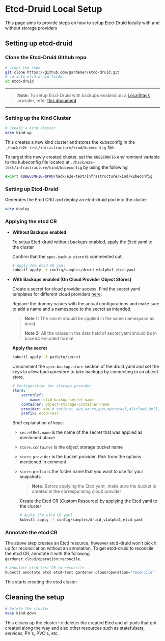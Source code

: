 # Etcd-Druid Local Setup

This page aims to provide steps on how to setup Etcd-Druid locally with and without storage providers

## Setting up etcd-druid

### Clone the Etcd-Druid Github repo

```sh
# clone the repo
git clone https://github.com/gardener/etcd-druid.git
# cd into etcd-druid folder
cd etcd-druid
```

---

> **Note:** To setup Etcd-Druid with backups enabled on a [LocalStack](https://github.com/localstack/localstack) provider, refer [this document](https://github.com/gardener/etcd-druid/blob/master/docs/development/getting-started-locally-localstack.md)

---

### Setting up the Kind Cluster

```sh
# Create a kind cluster
make kind-up
```

This creates a new kind cluster and stores the kubeconfig in the  `./hack/e2e-test/infrastructure/kind/kubeconfig` file.

To target this newly created cluster, set the `KUBECONFIG` environment variable to the kubeconfig file located at `./hack/e2e-test/infrastructure/kind/kubeconfig` by using the following

```sh
export KUBECONFIG=$PWD/hack/e2e-test/infrastructure/kind/kubeconfig
```

### Setting up Etcd-Druid

Generates the Etcd CRD and deploy an etcd-druid pod into the cluster

```sh
make deploy
```

### Applying the etcd CR

- **Without Backups enabled**

    To setup Etcd-druid without backups enabled, apply the Etcd yaml to the cluster

    Confirm that the `spec.backup.store` is commented out.

    ```sh
    # Apply the etcd CR yaml
    kubectl apply -f config/samples/druid_v1alpha1_etcd.yaml
    ```

- **With Backups enabled (On Cloud Provider Object Stores)**

    Create a secret for cloud provider access. Find the secret yaml templates for different cloud providers [here](https://github.com/gardener/etcd-backup-restore/tree/master/example/storage-provider-secrets).

    Replace the dummy values with the actual configurations and make sure to add a name and a namespace to the secret as intended.

    > **Note 1:** The secret should be applied in the same namespace as druid.
    >
    > **Note 2:** All the values in the data field of secret yaml should be in base64 encoded format.

    **Apply the secret**

    ```sh
    kubectl apply -f path/to/secret
    ``````

    Uncomment the `spec.backup.store` section of the druid yaml and set the keys to allow backuprestore to take backups by connecting to an object store.

    ```yaml
    # Configuration for storage provider
    store:
        secretRef:
            name: etcd-backup-secret-name
        container: object-storage-container-name
        provider: aws # options: aws,azure,gcp,openstack,alicloud,dell,openshift,local
        prefix: etcd-test
    ```

    Brief explanation of keys:

  - `secretRef.name` is the name of the secret that was applied as mentioned above
  - `store.container` is the object storage bucket name
  - `store.provider`  is the bucket provider. Pick from the options mentioned in comment
  - `store.prefix`    is the folder name that you want to use for your snapshots.

    > **Note:** Before applying the Etcd yaml, make sure the bucket is created in the corresponding cloud provider

    Create the Etcd CR (Custom Resource) by applying the Etcd yaml to the cluster

    ```sh
    # Apply the etcd CR yaml
    kubectl apply -f config/samples/druid_v1alpha1_etcd.yaml
    ```

### Annotate the etcd CR

The above step creates an Etcd resource, however etcd-druid won't pick it up for reconciliation without an annotation. To get etcd-druid to reconcile the etcd CR, annotate it with the following `gardener.cloud/operation:reconcile`.

```sh
# Annotate etcd-test CR to reconcile
kubectl annotate etcd etcd-test gardener.cloud/operation="reconcile"
```

This starts creating the etcd cluster

## Cleaning the setup

```sh
# Delete the cluster
make kind-down
```

This cleans up the cluster i.e deletes the created Etcd and all pods that got created along the way and also other resources such as statefulsets, services, PV's, PVC's, etc.
